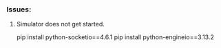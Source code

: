 ### Issues:

1. Simulator does not get started.

   pip install python-socketio==4.6.1
   pip install python-engineio==3.13.2
